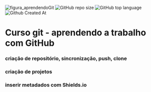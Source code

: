 ![figura_aprendendoGit](https://github.com/MauroNadalin/gitCurso/assets/169415207/9fa7da00-116f-43ef-ab43-fe432a5f5953)
![GitHub repo size](https://img.shields.io/github/repo-size/MauroNadalin/gitCurso)
![GitHub top language](https://img.shields.io/github/languages/top/MauroNadalin/gitCurso)
![Github Created At](https://img.shields.io/github/created-at/MauroNadalin/gitCurso)





# Curso git - aprendendo a trabalho com GitHub
### criação de repositório, sincronização, push, clone
### criação de projetos 
### inserir metadados com Shields.io
 








